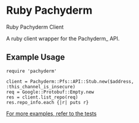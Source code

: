 # Ruby Pachyderm

Ruby Pachyderm Client

A ruby client wrapper for the Pachyderm_ API.


## Example Usage

```
require 'pachyderm'

client = Pachyderm::Pfs::API::Stub.new($address, :this_channel_is_insecure)
req = Google::Protobuf::Empty.new
res = client.list_repo(req)
res.repo_info.each {|r| puts r}

```

[For more examples, refer to the tests](./test/test.rb)
